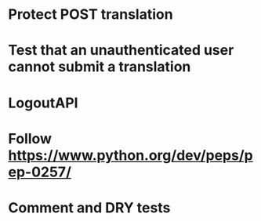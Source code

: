 # Protect POST translation
# Test that an unauthenticated user cannot submit a translation
# LogoutAPI
# Follow https://www.python.org/dev/peps/pep-0257/
# Comment and DRY tests
